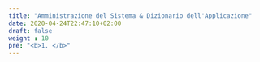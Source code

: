 ```yaml
---
title: "Amministrazione del Sistema & Dizionario dell'Applicazione"
date: 2020-04-24T22:47:10+02:00
draft: false
weight : 10
pre: "<b>1. </b>"
---
```

